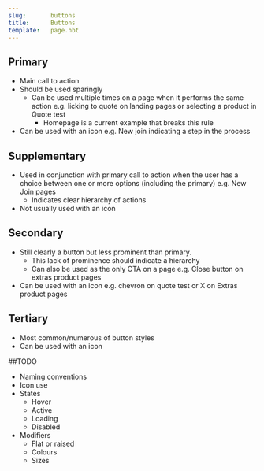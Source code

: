 ```yaml
---
slug:       buttons
title:      Buttons
template:   page.hbt
---
```


## Primary

-	Main call to action 
-	Should be used sparingly
    -	Can be used multiple times on a page when it performs the same action e.g. licking to quote on landing pages or selecting a product in Quote test
        -	Homepage is a current example that breaks this rule
-	Can be used with an icon e.g. New join indicating a step in the process

## Supplementary

-	Used in conjunction with primary call to action when the user has a choice between one or more options (including the primary) e.g. New Join pages
    -	Indicates clear hierarchy of actions
-	Not usually used with an icon

## Secondary

-	Still clearly a button but less prominent than primary. 
    -	This lack of prominence should indicate a hierarchy
    -	Can also be used as the only CTA on a page e.g. Close button on extras product pages
-	Can be used with an icon e.g. chevron on quote test or X on Extras product pages

## Tertiary

-	Most common/numerous of button styles
-	Can be used with an icon

##TODO

- Naming conventions
-	Icon use
-	States
    -	Hover
    -	Active
    -	Loading
    -	Disabled
-	Modifiers
    -	Flat or raised
    -	Colours
    -	Sizes
